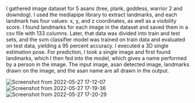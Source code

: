 I gathered image dataset for 5 asans (tree, plank, goddess, warrior 2 and downdog). I used the mediapipe library to extract landmarks, 
and each landmark has four values: x, y, and z coordinates, as well as a visibility score. I found landmarks for each image in the dataset 
and saved them in a csv file with 133 columns. Later, that data was divided into train and test sets, and the svm classifier model was trained 
on train data and evaluated on test data, yielding a 95 percent accuracy. I executed a 3D single estimation pose. For prediction, I took a 
single image and first found landmarks, which I then fed into the model, which gives a name performed by a person in the image. The input image, 
asan detected image, landmarks drawn on the image, and the asan name are all drawn in the output.

![Screenshot from 2022-05-27 17-12-07](https://user-images.githubusercontent.com/99475439/172769474-eb7fd263-da45-4133-8637-b8dd135d3d86.png)
![Screenshot from 2022-05-27 17-19-36](https://user-images.githubusercontent.com/99475439/172769481-6a0a54e4-7e1a-4f0a-8058-57fe3c9acd6c.png)
![Screenshot from 2022-05-27 17-20-29](https://user-images.githubusercontent.com/99475439/172769486-4355e12e-2b4b-4ad4-a0ea-2c3cb517073d.png)

